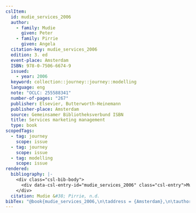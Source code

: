 ```yaml
---
cslItem:
  id: mudie_services_2006
  author:
    - family: Mudie
      given: Peter
    - family: Pirrie
      given: Angela
  citation-key: mudie_services_2006
  edition: 3. ed
  event-place: Amsterdam
  ISBN: 978-0-7506-6674-9
  issued:
    - year: 2006
  keyword: collection::journey::journey::modelling
  language: eng
  note: "OCLC: 255588341"
  number-of-pages: "267"
  publisher: Elsevier, Butterworth-Heinemann
  publisher-place: Amsterdam
  source: Gemeinsamer Bibliotheksverbund ISBN
  title: Services marketing management
  type: book
scopedTags:
  - tag: journey
    scope: issue
  - tag: journey
    scope: issue
  - tag: modelling
    scope: issue
rendered:
  bibliography: |-
    <div class="csl-bib-body">
      <div data-csl-entry-id="mudie_services_2006" class="csl-entry">Mudie, P., &#38; Pirrie, A. n.d.. <i>Services marketing management</i> (3. ed). Elsevier, Butterworth-Heinemann.</div>
    </div>
  citation: Mudie &#38; Pirrie, n.d.
bibTex: "@book{mudie_services_2006,\n\taddress = {Amsterdam},\n\tauthor = {Mudie, Peter and Pirrie, Angela},\n\tedition = {3. ed},\n\tnote = {OCLC: 255588341},\n\tpublisher = {Elsevier, Butterworth-Heinemann},\n\ttitle = {Services marketing management},\n}\n\n"
---
```

